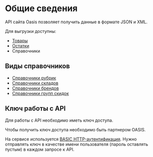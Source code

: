 # Общие сведения

API сайта Oasis позволяет получить данные в формате JSON и XML.

Для выгрузки доступны:

* [Товары](https://oasiscatalog.gitbooks.io/api-oasis/content/vigruzhaemaya-informatsiya/tovari.html)
* [Остатки](https://oasiscatalog.gitbooks.io/api-oasis/content/vigruzhaemaya-informatsiya/ostatki.html)
* Справочники

## Виды справочников

* [Справочники рубрик](https://oasiscatalog.gitbooks.io/api-oasis/content/vigruzhaemaya-informatsiya/spravochniki/rubrik.html)
* [Справочники складов](https://oasiscatalog.gitbooks.io/api-oasis/content/vigruzhaemaya-informatsiya/spravochniki-skladov.html)
* [Справочники брендов](https://oasiscatalog.gitbooks.io/api-oasis/content/vigruzhaemaya-informatsiya/brendov.html)
* [Справочники групп скидок](https://oasiscatalog.gitbooks.io/api-oasis/content/vigruzhaemaya-informatsiya/spravochniki-grupp-skidok.html)

## Ключ работы с API

Для работы с API необходимо иметь ключ доступа.

Чтобы получить ключ доступа необходимо быть партнером OASIS.

На сервисе используется [BASIC HTTP-аутентификация](http://en.wikipedia.org/wiki/Basic_access_authentication). Нужно отправлять ключ в качестве имени пользователя \(пароль оставлять пустым\) в каждом запросе к API.

